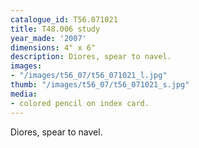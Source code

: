 ```yaml
---
catalogue_id: T56.071021
title: T48.006 study
year_made: '2007'
dimensions: 4" x 6"
description: Diores, spear to navel.
images:
- "/images/t56_07/t56_071021_l.jpg"
thumb: "/images/t56_07/t56_071021_s.jpg"
media:
- colored pencil on index card.
---
```


Diores, spear to navel.
